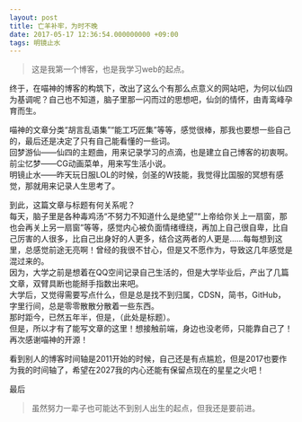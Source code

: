 ```yaml
---
layout: post
title: 亡羊补牢，为时不晚
date: 2017-05-17 12:36:54.000000000 +09:00
tags: 明镜止水
---
```


> 这是我第一个博客，也是我学习web的起点。

终于，在喵神的博客的构筑下，改出了这么个有那么点意义的网站吧，为何以仙四为基调呢？自己也不知道，脑子里那一闪而过的思想吧，仙剑的情怀，由青鸾峰孕育而生。

喵神的文章分类“胡言乱语集”“能工巧匠集”等等，感觉很棒，那我也要想一些自己的，最后还是决定了只有自己能看懂的一些词。  
回梦游仙——仙四的主题曲，用来记录学习的点滴，也是建立自己博客的初衷啊。  
前尘忆梦——CG动画菜单，用来写生活小说。  
明镜止水——昨天玩日服LOL的时候，剑圣的W技能，我觉得比国服的冥想有感觉，那就用来记录人生思考了。  

到此，这篇文章与标题有何关系呢？  
每天，脑子里是各种毒鸡汤“不努力不知道什么是绝望”“上帝给你关上一扇窗，那也会再关上另一扇窗”等等，感觉内心被负面情绪缠绕，再加上自己很自卑，比自己厉害的人很多，比自己出身好的人更多，结合这两者的人更是……每每想到这里，总感觉前途无亮啊！曾经的我很不甘心，但是又不愿作为，导致这几年感觉是混过来的。  
因为，大学之前是想着在QQ空间记录自己生活的，但是大学毕业后，产出了几篇文章，双臂具断也能掰手指数出来吧。  
大学后，又觉得需要写点什么，但是总是找不到归属，CDSN，简书，GitHub，字里行间，总是零零散散分散着一些东西。  
那时距今，已然五年半，但是，（此处是标题）。  
但是，所以才有了能写文章的这里！想接触前端，身边也没老师，只能靠自己了！再次感谢喵神的开源！  

看到别人的博客时间轴是2011开始的时候，自己还是有点尴尬，但是2017也要作为我的时间轴了，希望在2027我的内心还能有保留点现在的星星之火吧！

最后

> 虽然努力一辈子也可能达不到别人出生的起点，但我还是要前进。
